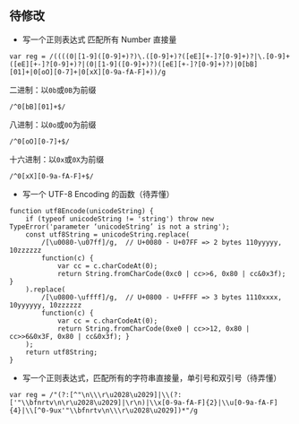 ## 待修改
- 写一个正则表达式 匹配所有 Number 直接量

```
var reg = /((((0|[1-9]([0-9]+)?)\.([0-9]+)?([eE][+-]?[0-9]+)?|\.[0-9]+([eE][+-]?[0-9]+)?|(0|[1-9]([0-9]+)?)([eE][+-]?[0-9]+)?)|0[bB][01]+|0[oO][0-7]+|0[xX][0-9a-fA-F]+))/g
```

二进制：以`0b`或`0B`为前缀

```
/^0[bB][01]+$/
```

八进制：以`0o`或`0O`为前缀

```
/^0[oO][0-7]+$/
```

十六进制：以`0x`或`0X`为前缀

```
/^0[xX][0-9a-fA-F]+$/
```

- 写一个 UTF-8 Encoding 的函数（待弄懂）
```
function utf8Encode(unicodeString) {
    if (typeof unicodeString != 'string') throw new TypeError('parameter ‘unicodeString’ is not a string');
    const utf8String = unicodeString.replace(
        /[\u0080-\u07ff]/g,  // U+0080 - U+07FF => 2 bytes 110yyyyy, 10zzzzzz
        function(c) {
            var cc = c.charCodeAt(0);
            return String.fromCharCode(0xc0 | cc>>6, 0x80 | cc&0x3f); }
    ).replace(
        /[\u0800-\uffff]/g,  // U+0800 - U+FFFF => 3 bytes 1110xxxx, 10yyyyyy, 10zzzzzz
        function(c) {
            var cc = c.charCodeAt(0);
            return String.fromCharCode(0xe0 | cc>>12, 0x80 | cc>>6&0x3F, 0x80 | cc&0x3f); }
    );
    return utf8String;
}
```

- 写一个正则表达式，匹配所有的字符串直接量，单引号和双引号（待弄懂）

```
var reg = /"(?:[^"\n\\\r\u2028\u2029]|\\(?:['"\\bfnrtv\n\r\u2028\u2029]|\r\n)|\\x[0-9a-fA-F]{2}|\\u[0-9a-fA-F]{4}|\\[^0-9ux'"\\bfnrtv\n\\\r\u2028\u2029])*"/g
```

